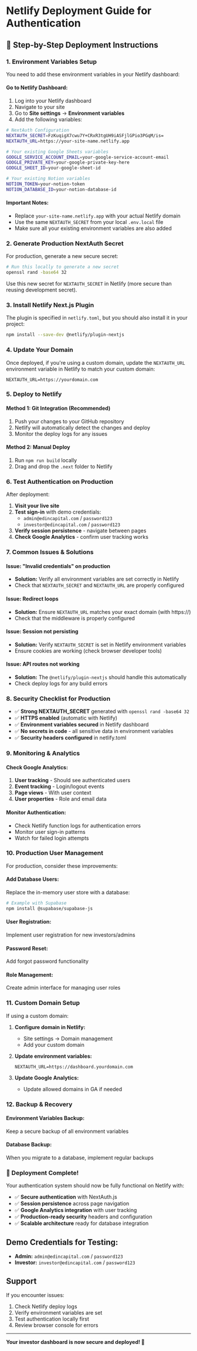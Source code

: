 # Netlify Deployment Guide for Authentication

## 🚀 **Step-by-Step Deployment Instructions**

### **1. Environment Variables Setup**

You need to add these environment variables in your Netlify dashboard:

#### **Go to Netlify Dashboard:**
1. Log into your Netlify dashboard
2. Navigate to your site
3. Go to **Site settings** → **Environment variables**
4. Add the following variables:

```bash
# NextAuth Configuration
NEXTAUTH_SECRET=FzKuqigX7cwu7Y+CRxR3tgUH9iASFjlGPio3PGqM/is=
NEXTAUTH_URL=https://your-site-name.netlify.app

# Your existing Google Sheets variables
GOOGLE_SERVICE_ACCOUNT_EMAIL=your-google-service-account-email
GOOGLE_PRIVATE_KEY=your-google-private-key-here
GOOGLE_SHEET_ID=your-google-sheet-id

# Your existing Notion variables  
NOTION_TOKEN=your-notion-token
NOTION_DATABASE_ID=your-notion-database-id
```

#### **Important Notes:**
- Replace `your-site-name.netlify.app` with your actual Netlify domain
- Use the same `NEXTAUTH_SECRET` from your local `.env.local` file
- Make sure all your existing environment variables are also added

### **2. Generate Production NextAuth Secret** 

For production, generate a new secure secret:

```bash
# Run this locally to generate a new secret
openssl rand -base64 32
```

Use this new secret for `NEXTAUTH_SECRET` in Netlify (more secure than reusing development secret).

### **3. Install Netlify Next.js Plugin**

The plugin is specified in `netlify.toml`, but you should also install it in your project:

```bash
npm install --save-dev @netlify/plugin-nextjs
```

### **4. Update Your Domain**

Once deployed, if you're using a custom domain, update the `NEXTAUTH_URL` environment variable in Netlify to match your custom domain:

```
NEXTAUTH_URL=https://yourdomain.com
```

### **5. Deploy to Netlify**

#### **Method 1: Git Integration (Recommended)**
1. Push your changes to your GitHub repository
2. Netlify will automatically detect the changes and deploy
3. Monitor the deploy logs for any issues

#### **Method 2: Manual Deploy**
1. Run `npm run build` locally
2. Drag and drop the `.next` folder to Netlify

### **6. Test Authentication on Production**

After deployment:

1. **Visit your live site**
2. **Test sign-in** with demo credentials:
   - `admin@edincapital.com` / `password123`
   - `investor@edincapital.com` / `password123`
3. **Verify session persistence** - navigate between pages
4. **Check Google Analytics** - confirm user tracking works

### **7. Common Issues & Solutions**

#### **Issue: "Invalid credentials" on production**
- **Solution:** Verify all environment variables are set correctly in Netlify
- Check that `NEXTAUTH_SECRET` and `NEXTAUTH_URL` are properly configured

#### **Issue: Redirect loops**
- **Solution:** Ensure `NEXTAUTH_URL` matches your exact domain (with https://)
- Check that the middleware is properly configured

#### **Issue: Session not persisting**
- **Solution:** Verify `NEXTAUTH_SECRET` is set in Netlify environment variables
- Ensure cookies are working (check browser developer tools)

#### **Issue: API routes not working**
- **Solution:** The `@netlify/plugin-nextjs` should handle this automatically
- Check deploy logs for any build errors

### **8. Security Checklist for Production**

- ✅ **Strong NEXTAUTH_SECRET** generated with `openssl rand -base64 32`
- ✅ **HTTPS enabled** (automatic with Netlify)
- ✅ **Environment variables secured** in Netlify dashboard
- ✅ **No secrets in code** - all sensitive data in environment variables
- ✅ **Security headers configured** in netlify.toml

### **9. Monitoring & Analytics**

#### **Check Google Analytics:**
1. **User tracking** - Should see authenticated users
2. **Event tracking** - Login/logout events
3. **Page views** - With user context
4. **User properties** - Role and email data

#### **Monitor Authentication:**
- Check Netlify function logs for authentication errors
- Monitor user sign-in patterns
- Watch for failed login attempts

### **10. Production User Management**

For production, consider these improvements:

#### **Add Database Users:**
Replace the in-memory user store with a database:
```bash
# Example with Supabase
npm install @supabase/supabase-js
```

#### **User Registration:**
Implement user registration for new investors/admins

#### **Password Reset:**
Add forgot password functionality

#### **Role Management:**
Create admin interface for managing user roles

### **11. Custom Domain Setup**

If using a custom domain:

1. **Configure domain in Netlify:**
   - Site settings → Domain management
   - Add your custom domain

2. **Update environment variables:**
   ```
   NEXTAUTH_URL=https://dashboard.yourdomain.com
   ```

3. **Update Google Analytics:**
   - Update allowed domains in GA if needed

### **12. Backup & Recovery**

#### **Environment Variables Backup:**
Keep a secure backup of all environment variables

#### **Database Backup:**
When you migrate to a database, implement regular backups

### **🎉 Deployment Complete!**

Your authentication system should now be fully functional on Netlify with:

- ✅ **Secure authentication** with NextAuth.js
- ✅ **Session persistence** across page navigation
- ✅ **Google Analytics integration** with user tracking
- ✅ **Production-ready security** headers and configuration
- ✅ **Scalable architecture** ready for database integration

## **Demo Credentials for Testing:**

- **Admin:** `admin@edincapital.com` / `password123`
- **Investor:** `investor@edincapital.com` / `password123`

## **Support**

If you encounter issues:
1. Check Netlify deploy logs
2. Verify environment variables are set
3. Test authentication locally first
4. Review browser console for errors

---

**Your investor dashboard is now secure and deployed! 🚀** 